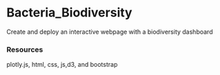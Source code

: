 # Bacteria_Biodiversity
Create and deploy an interactive webpage with a biodiversity dashboard




### Resources 
plotly.js, html, css, js,d3, and bootstrap
